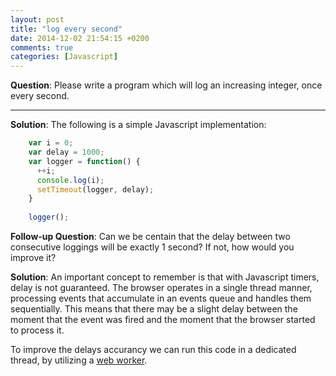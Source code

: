 ```yaml
---
layout: post
title: "log every second"
date: 2014-12-02 21:54:15 +0200
comments: true
categories: [Javascript]
---
```


**Question**: Please write a program which will log an increasing integer, once every second.

---

**Solution**:
The following is a simple Javascript implementation:

``` Javascript
    var i = 0;
    var delay = 1000;
    var logger = function() {
      ++i;
      console.log(i);
      setTimeout(logger, delay);
    }
    
    logger();
```

**Follow-up Question**: Can we be centain that the delay between two consecutive loggings will be exactly 1 second? If not, how would you improve it?

**Solution**: An important concept to remember is that with Javascript timers, delay is not guaranteed. The browser operates in a single thread manner, processing
events that accumulate in an events queue and handles them sequentially. This means that there may be a slight delay between the moment that the event was fired and
the moment that the browser started to process it.

To improve the delays accurancy we can run this code in a dedicated thread, by utilizing a [web worker](https://developer.mozilla.org/en-US/docs/Web/Guide/Performance/Using_web_workers).


